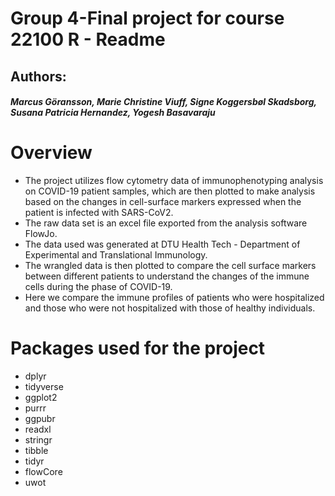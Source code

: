 # Group 4-Final project for course 22100 R - Readme

## Authors: 
##### Marcus Göransson, Marie Christine Viuff, Signe Koggersbøl Skadsborg, Susana Patricia Hernandez, Yogesh Basavaraju

# Overview
* The project utilizes flow cytometry data of immunophenotyping analysis on COVID-19 patient samples, which are then plotted to make analysis based on the changes in cell-surface markers expressed when the patient is infected with SARS-CoV2.
* The raw data set is an excel file exported from the analysis software FlowJo.
* The data used was generated at DTU Health Tech - Department of Experimental and Translational Immunology.
* The wrangled data is then plotted to compare the cell surface markers between different patients to understand the changes of the immune cells during the phase of COVID-19.
* Here we compare the immune profiles of patients who were hospitalized and those who were not hospitalized with those of healthy individuals.


# Packages used for the project
* dplyr
* tidyverse
* ggplot2
* purrr
* ggpubr
* readxl
* stringr
* tibble
* tidyr
* flowCore
* uwot